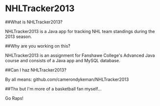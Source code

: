 # NHLTracker2013

##What is NHLTracker2013?

NHLTracker2013 is a Java app for tracking NHL team standings during the 2013 season.


##Why are you working on this?

NHLTracker2013 is an assignment for Fanshawe College's Advanced Java course and consists of a Java app and MySQL database.


##Can I haz NHLTracker2013?

By all means: github.com/camerondykeman/NHLTracker2013


##Thx but I'm more of a basketball fan myself...

Go Raps!

